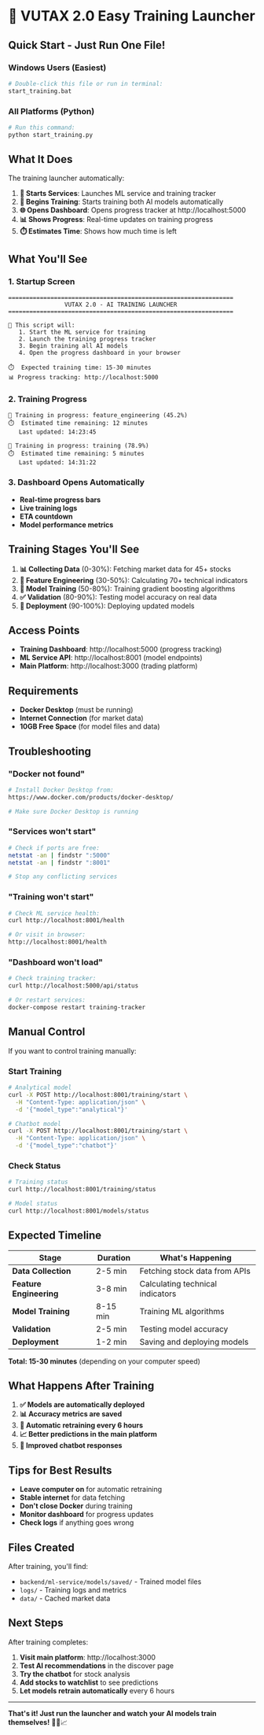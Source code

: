 # 🚀 VUTAX 2.0 Easy Training Launcher

## Quick Start - Just Run One File!

### Windows Users (Easiest)
```bash
# Double-click this file or run in terminal:
start_training.bat
```

### All Platforms (Python)
```bash
# Run this command:
python start_training.py
```

## What It Does

The training launcher automatically:

1. **🐳 Starts Services**: Launches ML service and training tracker
2. **🤖 Begins Training**: Starts training both AI models automatically
3. **🌐 Opens Dashboard**: Opens progress tracker at http://localhost:5000
4. **📊 Shows Progress**: Real-time updates on training progress
5. **⏱️ Estimates Time**: Shows how much time is left

## What You'll See

### 1. Startup Screen
```
================================================================
                VUTAX 2.0 - AI TRAINING LAUNCHER
================================================================

🤖 This script will:
   1. Start the ML service for training
   2. Launch the training progress tracker
   3. Begin training all AI models
   4. Open the progress dashboard in your browser

⏱️  Expected training time: 15-30 minutes
📊 Progress tracking: http://localhost:5000
```

### 2. Training Progress
```
🤖 Training in progress: feature_engineering (45.2%)
⏱️  Estimated time remaining: 12 minutes
   Last updated: 14:23:45

🤖 Training in progress: training (78.9%)
⏱️  Estimated time remaining: 5 minutes
   Last updated: 14:31:22
```

### 3. Dashboard Opens Automatically
- **Real-time progress bars**
- **Live training logs**
- **ETA countdown**
- **Model performance metrics**

## Training Stages You'll See

1. **📊 Collecting Data** (0-30%): Fetching market data for 45+ stocks
2. **🔧 Feature Engineering** (30-50%): Calculating 70+ technical indicators
3. **🤖 Model Training** (50-80%): Training gradient boosting algorithms
4. **✅ Validation** (80-90%): Testing model accuracy on real data
5. **🚀 Deployment** (90-100%): Deploying updated models

## Access Points

- **Training Dashboard**: http://localhost:5000 (progress tracking)
- **ML Service API**: http://localhost:8001 (model endpoints)
- **Main Platform**: http://localhost:3000 (trading platform)

## Requirements

- **Docker Desktop** (must be running)
- **Internet Connection** (for market data)
- **10GB Free Space** (for model files and data)

## Troubleshooting

### "Docker not found"
```bash
# Install Docker Desktop from:
https://www.docker.com/products/docker-desktop/

# Make sure Docker Desktop is running
```

### "Services won't start"
```bash
# Check if ports are free:
netstat -an | findstr ":5000"
netstat -an | findstr ":8001"

# Stop any conflicting services
```

### "Training won't start"
```bash
# Check ML service health:
curl http://localhost:8001/health

# Or visit in browser:
http://localhost:8001/health
```

### "Dashboard won't load"
```bash
# Check training tracker:
curl http://localhost:5000/api/status

# Or restart services:
docker-compose restart training-tracker
```

## Manual Control

If you want to control training manually:

### Start Training
```bash
# Analytical model
curl -X POST http://localhost:8001/training/start \
  -H "Content-Type: application/json" \
  -d '{"model_type":"analytical"}'

# Chatbot model  
curl -X POST http://localhost:8001/training/start \
  -H "Content-Type: application/json" \
  -d '{"model_type":"chatbot"}'
```

### Check Status
```bash
# Training status
curl http://localhost:8001/training/status

# Model status
curl http://localhost:8001/models/status
```

## Expected Timeline

| Stage | Duration | What's Happening |
|-------|----------|------------------|
| **Data Collection** | 2-5 min | Fetching stock data from APIs |
| **Feature Engineering** | 3-8 min | Calculating technical indicators |
| **Model Training** | 8-15 min | Training ML algorithms |
| **Validation** | 2-5 min | Testing model accuracy |
| **Deployment** | 1-2 min | Saving and deploying models |

**Total: 15-30 minutes** (depending on your computer speed)

## What Happens After Training

1. **✅ Models are automatically deployed**
2. **📊 Accuracy metrics are saved**
3. **🔄 Automatic retraining every 6 hours**
4. **📈 Better predictions in the main platform**
5. **🤖 Improved chatbot responses**

## Tips for Best Results

- **Leave computer on** for automatic retraining
- **Stable internet** for data fetching
- **Don't close Docker** during training
- **Monitor dashboard** for progress updates
- **Check logs** if anything goes wrong

## Files Created

After training, you'll find:
- `backend/ml-service/models/saved/` - Trained model files
- `logs/` - Training logs and metrics
- `data/` - Cached market data

## Next Steps

After training completes:
1. **Visit main platform**: http://localhost:3000
2. **Test AI recommendations** in the discover page
3. **Try the chatbot** for stock analysis
4. **Add stocks to watchlist** to see predictions
5. **Let models retrain automatically** every 6 hours

---

**That's it! Just run the launcher and watch your AI models train themselves!** 🎉🤖📈
